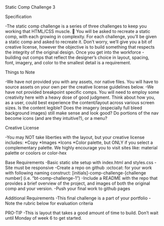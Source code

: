 Static Comp Challenge 3

Specification

-The static comp challenge is a series of three challenges to keep you working that HTML/CSS muscle. :muscle: You will be asked to recreate a static comp, with each growing in complexity. For each challenge, you’ll be given a static comp and asked to recreate it. Don’t worry, we’ll give you a bit of creative license, however the objective is to build something that respects the integrity of the original design. Once you get into the workforce - building out comps that reflect the designer’s choice in layout, spacing, font, imagery, and color to the smallest detail is a requirement.

Things to Note

-We have not provided you with any assets, nor native files. You will have to source assets on your own per the creative license guidelines below.
-We have not provided breakpoint specific comps. You will need to employ some creativity here with a heavy dose of good judgment. Think about how you, as a user, could best experience the content/layout across various screen sizes. Is the content legible? Does the imagery (especially full bleed background images) still make sense and look good? Do portions of the nav become icons (and are they intuitive?), or a menu?

Creative License

-You may NOT take liberties with the layout, but your creative license includes:
*Copy
*Images
*Icons
*Color palette, but ONLY if you select a complementary palette. We highly encourage you to visit sites like: material palette or coolors or color-hex

Base Requirements
-Basic static site setup with index.html and styles.css
-Site must be responsive
-Create a repo on github :octocat: for your work with following naming construct: [initials]-comp-challenge-[challenge number] (i.e. “bt-comp-challenge-1”)
-Include a README with the repo that provides a brief overview of the project, and images of both the original comp and your version.
-Push your final work to github pages

Additional Requirements
-This final challenge is a part of your portfolio
-Note the rubric below for evaluation criteria

PRO-TIP
-This is layout that takes a good amount of time to build. Don’t wait until Monday of week 6 to get started.